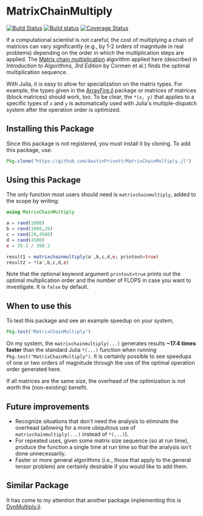 # MatrixChainMultiply

[![Build Status](https://travis-ci.org/AustinPrivett/MatrixChainMultiply.jl.svg?branch=master)](https://travis-ci.org/AustinPrivett/MatrixChainMultiply.jl)
[![Build status](https://ci.appveyor.com/api/projects/status/e1y8l6w9bjcuwame?svg=true)](https://ci.appveyor.com/project/AustinPrivett/matrixchainmultiply-jl)
[![Coverage Status](https://coveralls.io/repos/github/AustinPrivett/MatrixChainMultiply.jl/badge.svg?branch=master)](https://coveralls.io/github/AustinPrivett/MatrixChainMultiply.jl?branch=master)

If a computational scientist is not careful, the cost of multiplying a chain of matrices can vary significantly (e.g., by 1-2 orders of magnitude in real problems) depending on the order in which the multiplication steps are applied. The
[Matrix chain multiplication](https://www.wikiwand.com/en/Matrix_chain_multiplication)
algorithm applied here (described in *Introduction to Algorithms, 3rd Edition*
by Cormen et al.) finds the optimal multiplication sequence.

With Julia, it is easy to allow for specialization on the matrix types.
For example, the types given in the [ArrayFire.jl](https://github.com/JuliaComputing/ArrayFire.jl) package or matrices of matrices (block matrices) should work, too. To be clear, the `*(x, y)` that applies to a specific types of `x` and `y` is automatically used with Julia's multiple-dispatch system after the operation order is optimized.

## Installing this Package

Since this package is not registered, you must install it by cloning. To add this package, use:

```julia
Pkg.clone("https://github.com/AustinPrivett/MatrixChainMultiply.jl")
```

## Using this Package

The only function most users should need is `matrixchainmultiply`,
added to the scope by writing:

```julia
using MatrixChainMultiply

a = rand(1000)
b = rand(1000,20)
c = rand(20,4500)
d = rand(4500)
e = 29.3 / 380.2

result1 = matrixchainmultiply(a',b,c,d,e; printout=true)
result2 = *(a',b,c,d,e)
```

Note that the optional keyword argument `printout=true` prints out the
optimal multiplication order and the number of FLOPS in case you want
to investigate. It is `false` by default.

## When to use this

To test this package and see an example speedup on your system,

```julia
Pkg.test("MatrixChainMultiply")
```

On my system, the `matrixchainmultiply(...)` generates results
**~17.4 times faster** than the standard Julia `*(...)` function when 
running `Pkg.test("MatrixChainMultiply")`. It is certainly
possible to see speedups of one or two orders of magnitude through the
use of the optimal operation order generated here.

If all matrices are the same size, the overhead of the optimization is
not worth the (non-existing) benefit.

## Future improvements

* Recognize situations that don't need the analysis to eliminate the
  overhead (allowing for a more ubiquitous use of `matrixchainmultiply(...)`
  instead of `*(...)`).
* For repeated uses, given some matrix size sequence (so at run time), produce
  the function a single time at run time so that the analysis isn't done
  unnecessarily.
* Faster or more general algorithms (i.e., those that apply to the general
  tensor problem) are certainly desirable if you would like to add them.
  
## Similar Package

It has come to my attention that another package implementing this
is [DynMultiply.jl](https://github.com/LMescheder/DynMultiply.jl.).
